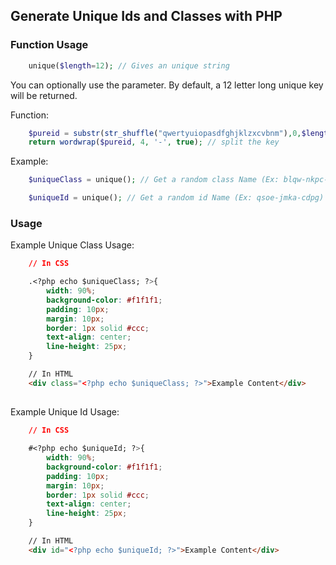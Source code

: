 
## Generate Unique Ids and Classes with PHP

### Function Usage
```php
    unique($length=12); // Gives an unique string
```
You can optionally use the parameter. By default, a 12 letter long unique key will be returned.

Function:
```php
    $pureid = substr(str_shuffle("qwertyuiopasdfghjklzxcvbnm"),0,$length); // Generate a random key
    return wordwrap($pureid, 4, '-', true); // split the key
```
Example:
```php
    $uniqueClass = unique(); // Get a random class Name (Ex: blqw-nkpc-thos)

    $uniqueId = unique(); // Get a random id Name (Ex: qsoe-jmka-cdpg)
```
### Usage

Example Unique Class Usage:
```css
    // In CSS

    .<?php echo $uniqueClass; ?>{
        width: 90%;
        background-color: #f1f1f1;
        padding: 10px;
        margin: 10px;
        border: 1px solid #ccc;
        text-align: center;
        line-height: 25px;
    }
```
   
```html
    // In HTML
    <div class="<?php echo $uniqueClass; ?>">Example Content</div>
```
## 

Example Unique Id Usage:
```css
    // In CSS

    #<?php echo $uniqueId; ?>{
        width: 90%;
        background-color: #f1f1f1;
        padding: 10px;
        margin: 10px;
        border: 1px solid #ccc;
        text-align: center;
        line-height: 25px;
    }
```
```html
    // In HTML
    <div id="<?php echo $uniqueId; ?>">Example Content</div>
```

